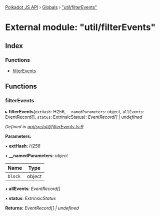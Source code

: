 [Polkadot JS API](../README.md) › [Globals](../globals.md) › ["util/filterEvents"](_util_filterevents_.md)

# External module: "util/filterEvents"

## Index

### Functions

* [filterEvents](_util_filterevents_.md#filterevents)

## Functions

###  filterEvents

▸ **filterEvents**(`extHash`: H256, `__namedParameters`: object, `allEvents`: EventRecord[], `status`: ExtrinsicStatus): *EventRecord[] | undefined*

*Defined in [api/src/util/filterEvents.ts:9](https://github.com/polkadot-js/api/blob/1750522cb6/packages/api/src/util/filterEvents.ts#L9)*

**Parameters:**

▪ **extHash**: *H256*

▪ **__namedParameters**: *object*

Name | Type |
------ | ------ |
`block` | object |

▪ **allEvents**: *EventRecord[]*

▪ **status**: *ExtrinsicStatus*

**Returns:** *EventRecord[] | undefined*
